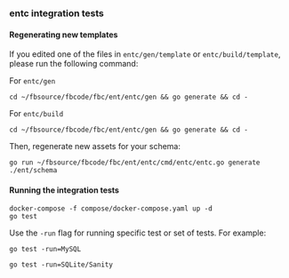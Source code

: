 ### entc integration tests

#### Regenerating new templates

If you edited one of the files in `entc/gen/template` or `entc/build/template`,
please run the following command:

For `entc/gen` 
```
cd ~/fbsource/fbcode/fbc/ent/entc/gen && go generate && cd -
``` 

For `entc/build`

```
cd ~/fbsource/fbcode/fbc/ent/entc/gen && go generate && cd -
```

Then, regenerate new assets for your schema:
```
go run ~/fbsource/fbcode/fbc/ent/entc/cmd/entc/entc.go generate ./ent/schema
```

#### Running the integration tests

```
docker-compose -f compose/docker-compose.yaml up -d
go test 
```

Use the `-run` flag for running specific test or set of tests. For example:
```
go test -run=MySQL

go test -run=SQLite/Sanity
```
